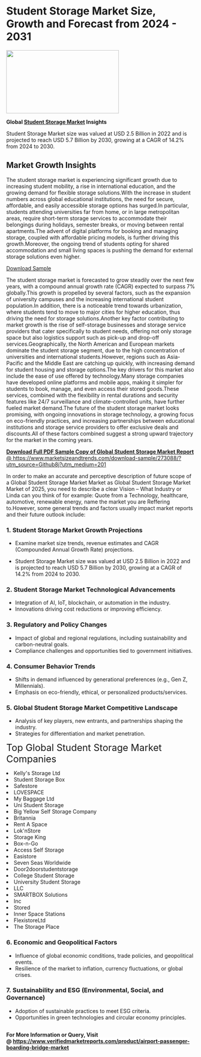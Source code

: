 <H1>Student Storage Market Size, Growth and Forecast from 2024 - 2031</H1><img class="aligncenter size-medium wp-image-584254" src="https://thirdeyenews.in/wp-content/uploads/2024/09/Global-Market-Research-300x168.jpeg" alt="" width="300" height="168" /><p><strong>Global&nbsp;<a href="https://www.marketsizeandtrends.com/download-sample/273088/?utm_source=Github8j?utm_medium=201">Student Storage Market</a> Insights</strong></p><p>Student Storage Market size was valued at USD 2.5 Billion in 2022 and is projected to reach USD 5.7 Billion by 2030, growing at a CAGR of 14.2% from 2024 to 2030.</p><p><h2>Market Growth Insights</h2> <p>The student storage market is experiencing significant growth due to increasing student mobility, a rise in international education, and the growing demand for flexible storage solutions.With the increase in student numbers across global educational institutions, the need for secure, affordable, and easily accessible storage options has surged.In particular, students attending universities far from home, or in large metropolitan areas, require short-term storage services to accommodate their belongings during holidays, semester breaks, or moving between rental apartments.The advent of digital platforms for booking and managing storage, coupled with affordable pricing models, is further driving this growth.Moreover, the ongoing trend of students opting for shared accommodation and small living spaces is pushing the demand for external storage solutions even higher.</p> <p><a href="#">Download Sample</a></p> <p>The student storage market is forecasted to grow steadily over the next few years, with a compound annual growth rate (CAGR) expected to surpass 7% globally.This growth is propelled by several factors, such as the expansion of university campuses and the increasing international student population.In addition, there is a noticeable trend towards urbanization, where students tend to move to major cities for higher education, thus driving the need for storage solutions.Another key factor contributing to market growth is the rise of self-storage businesses and storage service providers that cater specifically to student needs, offering not only storage space but also logistics support such as pick-up and drop-off services.Geographically, the North American and European markets dominate the student storage segment, due to the high concentration of universities and international students.However, regions such as Asia-Pacific and the Middle East are catching up quickly, with increasing demand for student housing and storage options.The key drivers for this market also include the ease of use offered by technology.Many storage companies have developed online platforms and mobile apps, making it simpler for students to book, manage, and even access their stored goods.These services, combined with the flexibility in rental durations and security features like 24/7 surveillance and climate-controlled units, have further fueled market demand.The future of the student storage market looks promising, with ongoing innovations in storage technology, a growing focus on eco-friendly practices, and increasing partnerships between educational institutions and storage service providers to offer exclusive deals and discounts.All of these factors combined suggest a strong upward trajectory for the market in the coming years.</p> <p><a href="#"></p><p><span class=""><strong>Download Full PDF Sample Copy of Global Student Storage Market Report</strong> @ <a href="https://www.marketsizeandtrends.com/download-sample/273088/?utm_source=Github8j?utm_medium=201" target="_blank">https://www.marketsizeandtrends.com/download-sample/273088/?utm_source=Github8j?utm_medium=201</a></span></p><p>In order to make an accurate and perceptive description of future scope of a Global&nbsp;Student Storage Market Market as Global&nbsp;Student Storage Market Market of 2025, you need to describe a clear Vision &ndash; What Industry or Linda can you think of for example: Quote from a Technology, healthcare, automotive, renewable energy, name the market you are Reffering to.However, some general trends and factors usually impact market reports and their future outlook include:</p><h3>1.&nbsp;<strong>Student Storage Market Growth Projections</strong></h3><ul><li>Examine market size trends, revenue estimates and CAGR (Compounded Annual Growth Rate) projections.</li><li><p>Student Storage Market size was valued at USD 2.5 Billion in 2022 and is projected to reach USD 5.7 Billion by 2030, growing at a CAGR of 14.2% from 2024 to 2030.</p></li></ul><h3>2.&nbsp;<strong>Student Storage Market Technological Advancements</strong></h3><ul><li>Integration of AI, IoT, blockchain, or automation in the industry.</li><li>Innovations driving cost reductions or improving efficiency.</li></ul><h3>3.&nbsp;<strong>Regulatory and Policy Changes</strong></h3><ul><li>Impact of global and regional regulations, including sustainability and carbon-neutral goals.</li><li>Compliance challenges and opportunities tied to government initiatives.</li></ul><h3>4.&nbsp;<strong>Consumer Behavior Trends</strong></h3><ul><li>Shifts in demand influenced by generational preferences (e.g., Gen Z, Millennials).</li><li>Emphasis on eco-friendly, ethical, or personalized products/services.</li></ul><h3>5.&nbsp;<strong>Global Student Storage Market Competitive Landscape</strong></h3><ul><li>Analysis of key players, new entrants, and partnerships shaping the industry.</li><li>Strategies for differentiation and market penetration.</li></ul><p data-pm-slice="1 1 []"><span style="color: inherit; font-family: inherit; font-size: 25px;">Top Global Student Storage Market Companies</span></p><div class="" data-test-id=""><p><li>Kelly's Storage Ltd</li><li> Student Storage Box</li><li> Safestore</li><li> LOVESPACE</li><li> My Baggage Ltd</li><li> Uni Student Storage</li><li> Big Yellow Self Storage Company</li><li> Britannia</li><li> Rent A Space</li><li> Lok'nStore</li><li> Storage King</li><li> Box-n-Go</li><li> Access Self Storage</li><li> Easistore</li><li> Seven Seas Worldwide</li><li> Door2doorstudentstorage</li><li> College Student Storage</li><li> University Student Storage</li><li> LLC</li><li> SMARTBOX Solutions</li><li>Inc</li><li> Stored</li><li> Inner Space Stations</li><li> FlexistoreLtd</li><li> The Storage Place</li></p></div><h3>6.&nbsp;<strong>Economic and Geopolitical Factors</strong></h3><ul><li>Influence of global economic conditions, trade policies, and geopolitical events.</li><li>Resilience of the market to inflation, currency fluctuations, or global crises.</li></ul><h3>7.&nbsp;<strong>Sustainability and ESG (Environmental, Social, and Governance)</strong></h3><ul><li>Adoption of sustainable practices to meet ESG criteria.</li><li>Opportunities in green technologies and circular economy principles.</li></ul><h2><strong style="font-size: 14px;">For More Information or Query, Visit @&nbsp;</strong><a style="background-color: #ffffff; font-size: 14px;" href="https://www.marketsizeandtrends.com/report/student-storage-market/" target="_blank">https://www.verifiedmarketreports.com/product/airport-passenger-boarding-bridge-market</a></h2>